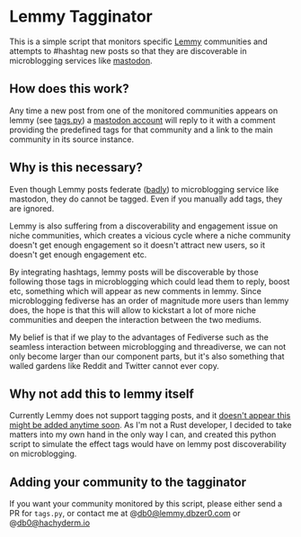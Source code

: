 # Lemmy Tagginator

This is a simple script that monitors specific [Lemmy](https://join-lemmy.org/) communities and attempts to #hashtag new posts so that they are discoverable in microblogging services like [mastodon](https://joinmastodon.org/).

## How does this work?

Any time a new post from one of the monitored communities appears on lemmy (see [tags.py](https://github.com/db0/lemmy-tagginator/blob/main/tagginator/tags.py)) a [mastodon account](https://utter.online/@tagginator) will reply to it with a comment providing the predefined tags for that community and a link to the main community in its source instance.

## Why is this necessary?

Even though Lemmy posts federate ([badly](https://github.com/LemmyNet/lemmy/issues/317)) to microblogging service like mastodon, they do cannot be tagged. Even if you manually add tags, they are ignored. 

Lemmy is also suffering from a discoverability and engagement issue on niche communities, which creates a vicious cycle where a niche community doesn't get enough engagement so it doesn't attract new users, so it doesn't get enough engagement etc. 

By integrating hashtags, lemmy posts will be discoverable by those following those tags in microblogging which could lead them to reply, boost etc, something which will appear as new comments in lemmy. Since microblogging fediverse has an order of magnitude more users than lemmy does, the hope is that this will allow to kickstart a lot of more niche communities and deepen the interaction between the two mediums. 

My belief is that if we play to the advantages of Fediverse such as the seamless interaction between microblogging and threadiverse, we can not only become larger than our component parts, but it's also something that walled gardens like Reddit and Twitter cannot ever copy.

## Why not add this to lemmy itself

Currently Lemmy does not support tagging posts, and it [doesn't appear this might be added anytime soon](https://github.com/LemmyNet/lemmy/issues/317). As I'm not a Rust developer, I decided to take matters into my own hand in the only way I can, and created this python script to simulate the effect tags would have on lemmy post discoverability on microblogging.


## Adding your community to the tagginator

If you want your community monitored by this script, please either send a PR for `tags.py`, or contact me at @db0@lemmy.dbzer0.com or @db0@hachyderm.io
